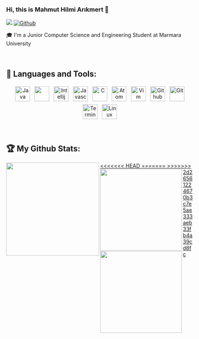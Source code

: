 ### Hi, this is Mahmut Hilmi Arıkmert 👋
![](https://visitor-badge.laobi.icu/badge?page_id=mhilmiarikmert.mhilmiarikmert) [![Github](https://img.shields.io/github/followers/mhilmiarikmert?label=Followers&logo=Github)](https://github.com/mhilmiarikmert)

🎓 I'm a Junior Computer Science and Engineering Student at Marmara University

<br/>

## 🧰 Languages and Tools:

<p align="center">
<img src="https://raw.githubusercontent.com/mhilmiarikmert/mhilmiarikmert/main/.github/images/java.png" alt="Java" height="40" style="vertical-align:center; margin:4px">
<img src="https://raw.githubusercontent.com/mhilmiarikmert/mhilmiarikmert/main/.github/images/spring.jpg" alt "Spring" height = "40" style = "vertical-align:center; margin:4px">
<img src="https://raw.githubusercontent.com/mhilmiarikmert/mhilmiarikmert/main/.github/images/intellij.png" alt = "Intellij" height = "40" style =" vertical-align:center; margin:4px">
<img src="https://raw.githubusercontent.com/mhilmiarikmert/mhilmiarikmert/main/.github/images/javascript.png" alt="Javascript" height="40" style="vertical-align:center; margin:4px">
<img src="https://raw.githubusercontent.com/mhilmiarikmert/mhilmiarikmert/main/.github/images/c.png" alt="C" height="40" style="vertical-align:center; margin:4px">
<img src="https://raw.githubusercontent.com/mhilmiarikmert/mhilmiarikmert/main/.github/images/atom.png" alt = "Atom" height = "40" style = "vertical-align:center; margin:4px">
<img src="https://raw.githubusercontent.com/mhilmiarikmert/mhilmiarikmert/main/.github/images/vim.png" alt = "Vim" height = "40" style = "vertical-align:center; margin: 4px"
<img src="https://raw.githubusercontent.com/mhilmiarikmert/mhilmiarikmert/main/.github/images/mysql.png" alt="MySQL" height="40" style="vertical-align:center; margin:4px">
<img src="https://raw.githubusercontent.com/mhilmiarikmert/mhilmiarikmert/main/.github/images/github.png" alt="Github" height="40" style="vertical-align:center; margin:4px">
<img src="https://raw.githubusercontent.com/mhilmiarikmert/mhilmiarikmert/main/.github/images/git.png" alt="Git" height="40" style="vertical-align:center; margin:4px">
<img src="https://raw.githubusercontent.com/mhilmiarikmert/mhilmiarikmert/main/.github/images/terminal.png" alt="Terminal" height="40" style="vertical-align:center; margin:4px">
<img src="https://raw.githubusercontent.com/mhilmiarikmert/mhilmiarikmert/main/.github/images/linux.png" alt="Linux" height="40" style="vertical-align:center; margin:4px">

</p>

<br/>

## :trophy: My Github Stats:

<div>
<a href="https://readme-stats-cfgj2cxdy.vercel.app/api?username=mhilmiarikmert&count_private=true&show_icons=true&theme=tokyonight">
<<<<<<< HEAD
  <img align="left" src="https://readme-stats-cfgj2cxdy.vercel.app/api?username=mhilmiarikmert&count_private=true&show_icons=true&theme=tokyonight"height = "250px"/>
=======
  <img  align="left" src="https://readme-stats-cfgj2cxdy.vercel.app/api?username=mhilmiarikmert&count_private=true&show_icons=true&theme=tokyonight"height = "220px"/>
>>>>>>> 2d26561224670b3c7e5ae333aeb33fb4a39cd8fc
</a>
<a href="https://readme-stats-cfgj2cxdy.vercel.app/api/top-langs/?username=mhilmiarikmert&hide=php&theme=tokyonight">
  <img align="left" src="https://readme-stats-cfgj2cxdy.vercel.app/api/top-langs/?username=mhilmiarikmert&hide=php&theme=tokyonight" height = "220px"/>
</a>
</div>
